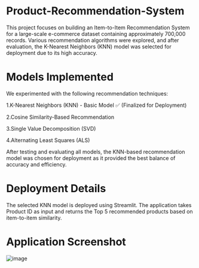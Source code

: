 # Product-Recommendation-System
This project focuses on building an Item-to-Item Recommendation System for a large-scale e-commerce dataset containing approximately 700,000 records. Various recommendation algorithms were explored, and after evaluation, the K-Nearest Neighbors (KNN) model was selected for deployment due to its high accuracy.

# Models Implemented
We experimented with the following recommendation techniques:

1.K-Nearest Neighbors (KNN) - Basic Model ✅ (Finalized for Deployment)

2.Cosine Similarity-Based Recommendation

3.Single Value Decomposition (SVD)

4.Alternating Least Squares (ALS)

After testing and evaluating all models, the KNN-based recommendation model was chosen for deployment as it provided the best balance of accuracy and efficiency.

# Deployment Details
The selected KNN model is deployed using Streamlit.
The application takes Product ID as input and returns the Top 5 recommended products based on item-to-item similarity.

# Application Screenshot
![image](https://github.com/user-attachments/assets/e98195ec-a324-41bd-9c99-c0c6f89896c3)

